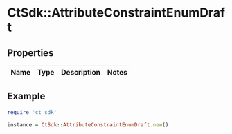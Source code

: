 # CtSdk::AttributeConstraintEnumDraft

## Properties

| Name | Type | Description | Notes |
| ---- | ---- | ----------- | ----- |

## Example

```ruby
require 'ct_sdk'

instance = CtSdk::AttributeConstraintEnumDraft.new()
```

